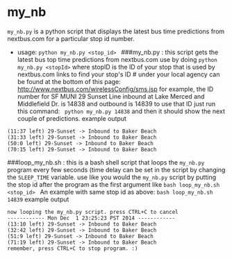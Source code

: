 my_nb
=====
`my_nb.py` is a python script that displays the latest bus time predictions from nextbus.com for a particular stop id number.
  * usage: `python my_nb.py <stop_id> ` 
###my_nb.py :
this script gets the latest bus top time predictions from nextbus.com
use by doing `python my_nb.py <stopId>` where stopID is the 
ID of your stop that is used by nextbus.com
links to find your stop's ID # under your local agency
can be found at the bottom of this page:
  http://www.nextbus.com/wirelessConfig/sms.jsp
for example, the ID number for SF MUNI 29 Sunset Line
 inbound at Lake Merced and Middlefield Dr. is 14838
 and outbound is 14839
to use that ID just run this command:
` python my_nb.py 14838`
and then it should show the next couple of predictions.
example output
```
(11:37 left) 29-Sunset -> Inbound to Baker Beach
(31:33 left) 29-Sunset -> Inbound to Baker Beach
(50:0 left) 29-Sunset -> Inbound to Baker Beach
(70:15 left) 29-Sunset -> Inbound to Baker Beach
```

###loop_my_nb.sh :
this is a bash shell script that loops the `my_nb.py` program
every few seconds (time delay can be set in the script by changing
the `SLEEP_TIME` variable.
use like you would the `my_nb.py` script by putting the stop id after
the program as the first argument like `bash loop_my_nb.sh <stop_id> `
An example with same stop id as above:
  `bash loop_my_nb.sh 14839`
example output
```
now looping the my_nb.py script. press CTRL+C to cancel
------------ Mon Dec  1 23:25:23 PST 2014 ------------
(13:10 left) 29-Sunset -> Inbound to Baker Beach
(32:42 left) 29-Sunset -> Inbound to Baker Beach
(51:9 left) 29-Sunset -> Inbound to Baker Beach
(71:19 left) 29-Sunset -> Inbound to Baker Beach
remember, press CTRL+C to stop program. :)
```
